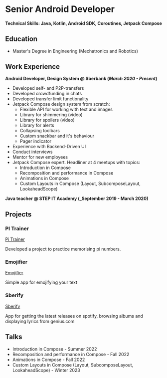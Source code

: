 # Senior Android Developer

#### Technical Skills: Java, Kotlin, Android SDK, Coroutines, Jetpack Compose

## Education
- Master's Degree in Engineering (Mechatronics and Robotics)

## Work Experience
**Android Developer, Design System @ Sberbank (_March 2020 - Present_)**
- Developed self- and P2P-transfers
- Developed crowdfunding in chats
- Developed transfer limit functionality
- Jetpack Compose design system from scratch:
  - Flexible API for working with text and images
  - Library for shimmering (video)
  - Library for spoilers (video)
  - Library for alerts
  - Collapsing toolbars
  - Custom snackbar and it's behaviour
  - Pager indicator
- Experience with Backend-Driven UI
- Conduct interviews
- Mentor for new employees
- Jetpack Compose expert. Headliner at 4 meetups with topics:
  - Introduction in Compose
  - Recomposition and performance in Compose
  - Animations in Compose
  - Custom Layouts in Compose (Layout, SubcomposeLayout, LookaheadScope)

**Java teacher @ STEP IT Academy (_September 2019 - March 2020)**

## Projects
### PI Trainer
[Pi Trainer](https://play.google.com/store/apps/details?id=com.kvlg.pitrainer)

Developed a project to practice memorising pi numbers. 

### Emojifier
[Emojifier](https://play.google.com/store/apps/details?id=com.kvlg.emojify)

Simple app for emojifying your text

### Sberify
[Sberify](https://github.com/kkgosu/Sberify)

App for getting the latest releases on spotify, browsing albums and displaying lyrics from genius.com

## Talks
- Introduction in Compose - Summer 2022
- Recomposition and performance in Compose - Fall 2022
- Animations in Compose - Fall 2022
- Custom Layouts in Compose (Layout, SubcomposeLayout, LookaheadScope) - Winter 2023
